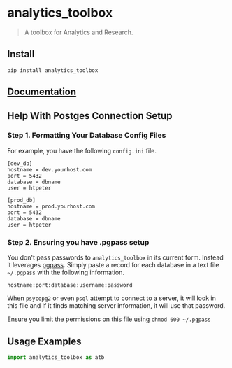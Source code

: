 # analytics_toolbox
> A toolbox for Analytics and Research.


## Install

`pip install analytics_toolbox`

## [Documentation](https://htpeter.github.io/analytics_toolbox/)


## Help With Postges Connection Setup

### Step 1. Formatting Your Database Config Files

For example, you have the following `config.ini` file.
```
[dev_db]
hostname = dev.yourhost.com
port = 5432
database = dbname 
user = htpeter

[prod_db]
hostname = prod.yourhost.com
port = 5432
database = dbname 
user = htpeter
```

### Step 2. Ensuring you have .pgpass setup

You don't pass passwords to `analytics_toolbox` in its current form. Instead it leverages [pgpass](https://www.postgresql.org/docs/9.3/libpq-pgpass.html). Simply paste a record for each database in a text file `~/.pgpass` with the following information.

```
hostname:port:database:username:password
```

When `psycopg2` or even `psql` attempt to connect to a server, it will look in this file and if it finds matching server information, it will use that password.

Ensure you limit the permissions on this file using `chmod 600 ~/.pgpass`

## Usage Examples

```python
import analytics_toolbox as atb
```

